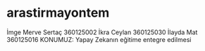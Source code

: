 # arastirmayontem
İmge Merve Sertaç 360125002
İkra Ceylan 360125030
İlayda Mat 360125016
KONUMUZ: Yapay Zekanın eğitime entegre edilmesi
